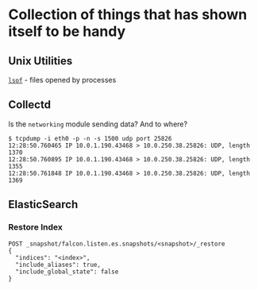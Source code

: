 # Collection of things that has shown itself to be handy

## Unix Utilities

[`lsof`](http://www.catonmat.net/blog/unix-utilities-lsof/) - files opened by processes

## Collectd
Is the `networking` module sending data? And to where?
```
$ tcpdump -i eth0 -p -n -s 1500 udp port 25826
12:28:50.760465 IP 10.0.1.190.43468 > 10.0.250.38.25826: UDP, length 1370
12:28:50.760895 IP 10.0.1.190.43468 > 10.0.250.38.25826: UDP, length 1355
12:28:50.761848 IP 10.0.1.190.43468 > 10.0.250.38.25826: UDP, length 1369
```

## ElasticSearch

### Restore Index
```
POST _snapshot/falcon.listen.es.snapshots/<snapshot>/_restore
{
  "indices": "<index>",
  "include_aliases": true,
  "include_global_state": false
}
```
